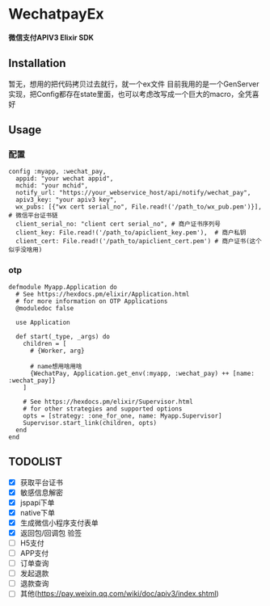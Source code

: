 # WechatpayEx

**微信支付APIV3 Elixir SDK**

## Installation

暂无，想用的把代码拷贝过去就行，就一个ex文件
目前我用的是一个GenServer实现，把Config都存在state里面，也可以考虑改写成一个巨大的macro，全凭喜好

## Usage

### 配置

```
config :myapp, :wechat_pay,
  appid: "your wechat appid",
  mchid: "your mchid",
  notify_url: "https://your_webservice_host/api/notify/wechat_pay",
  apiv3_key: "your apiv3 key",
  wx_pubs: [{"wx cert serial_no", File.read!('/path_to/wx_pub.pem')}], # 微信平台证书链
  client_serial_no: "client cert serial_no", # 商户证书序列号
  client_key: File.read!('/path_to/apiclient_key.pem'),  # 商户私钥
  client_cert: File.read!('/path_to/apiclient_cert.pem') # 商户证书(这个似乎没啥用)
```

### otp

```
defmodule Myapp.Application do
  # See https://hexdocs.pm/elixir/Application.html
  # for more information on OTP Applications
  @moduledoc false

  use Application

  def start(_type, _args) do
    children = [
      # {Worker, arg}

      # name想用啥用啥
      {WechatPay, Application.get_env(:myapp, :wechat_pay) ++ [name: :wechat_pay]}
    ]

    # See https://hexdocs.pm/elixir/Supervisor.html
    # for other strategies and supported options
    opts = [strategy: :one_for_one, name: Myapp.Supervisor]
    Supervisor.start_link(children, opts)
  end
end

```

## TODOLIST

- [x] 获取平台证书
- [x] 敏感信息解密
- [x] jspapi下单
- [x] native下单
- [x] 生成微信小程序支付表单
- [x] 返回包/回调包 验签
- [ ] H5支付
- [ ] APP支付
- [ ] 订单查询
- [ ] 发起退款
- [ ] 退款查询
- [ ] 其他(https://pay.weixin.qq.com/wiki/doc/apiv3/index.shtml)
